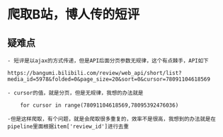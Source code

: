 # 爬取B站，博人传的短评

## 疑难点
    - 短评是以ajax的方式传递，但是API后面分页参数无规律，这个有点棘手，API如下
 ```
https://bangumi.bilibili.com/review/web_api/short/list?media_id=5978&folded=0&page_size=20&sort=0&cursor=78091104618569
```
    - cursor的值，就是分页，但是无规律，我想的办法就是
```
    for cursor in range(78091104618569,78095392476036)
```
    -但是这样爬取，有个问题，就是会爬取很多重复的，效率不是很高，我想到的办法就是在pipeline里面根据item['review_id']进行去重